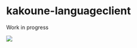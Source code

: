 # kakoune-languageclient

Work in progress

![](https://motherboard-images.vice.com/content-images/contentimage/26327/1444070256569233.gif)

